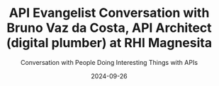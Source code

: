 ---
title: API Evangelist Conversation with Bruno Vaz da Costa, API Architect (digital plumber) at RHI Magnesita
description: Bruno Vaz da Costa, API Architect (digital plumber) at RHI Magnesita came by to share what APIs means to his enterprise operating in the refractory industry, what their biggest challenges are, and thoughts around how they can standardize around APIs. This type of conversation reflects where I want to go with these API conversations, getting out of the API echo chamber and talking with folks doing the good work to standardize and govern APIs in these mainstream industries.
date: 2024-09-26
guestName: Bruno Vaz da Costa
guestRole: API Architect (digital plumber)
guestCompany: RHI Magnesita
guestIndustry: Refractory
guestImage: /assets/img/people/bruno-vaz-da-costa-headshot.jpeg
bio: I've been working in the software industry since 2000, building web apps mostly, with closed and open-source technologies. Since 2017 focused on API Management, software and integration architectures.I've worked with .NET from 2004 to 2019, designing and building web applications, REST / RESTful services and refactoring legacy apps.
obfuscated: false
summary: Investing in standardization of APIs in the refractory industry.
subtitle: Conversation with People Doing Interesting Things with APIs
audio_file: https://kinlane-productions2.s3.amazonaws.com/api-evangelist-conversations/api-evangelist-conversations-bruno-vaz-da-costa-rhi-magnesita.wav
audio_length: 74511442 
youtubeId: PJklPxKmypE
sound_cloud: https://soundcloud.com/kinlane/api-evangelist-conversation-with-bruno-vaz-da-costa-api-architect-at-rhi-magnesita
duration: '0:16:13'
publish_date: "2024-09-26 15:00:00"
url: https://conversations.apievangelist.com/sessions/2024-09-26-bruno-vaz-da-costa-api-architect-digital-plumber-at-rhi-magnesita.html
tags:
  - Refractory
  - Industrial
partnerImage: https://kinlane-productions2.s3.amazonaws.com/api-evangelist-partners/bump-banner-728.png
partnerUrl: https://bit.ly/3MEOGa9
partnerTitle: The API doc platform for Tech Writers & Engineers
conversation: 

  - question: Who are you?
    answer: Well, the pleasure is mine. Well, I'm working as system analyst, especially, uh, as integration analysts, I work for RHI Magnesita, which is a refractory. product selling. So they build, uh, refractory products and sell. 

  - question: Who do APIs matter?
    answer: Well, especially web APIs. They matter to me because they, They are the, well, this is the marketing, the building blocks of internet, but I like them especially because they, they help us to build, uh, different business and rebuild software that we build in past that actually crappy software, I'd say. 

  - question: What is your biggest challenge?
    answer: I think, I think the governance, API governance is the hardest part. It's, it's hard to sell. Not, not for, not to developers. They understand they are, uh, handling APIs every day, all the time. But for non technical people. It's hard to sell API governance, although many of them are, are doing some API governance when they, when they are documenting an API, for instance, they are doing API governance stuff, but even though it's hard to sell. We should, we should talk about API design. We should talk about, uh, API versioning and other stuff. But I think governance, it's, it's a scary word. So it's hard to sell. So it's hard to, to get the buying and, and do the, the, the whole stuff over, uh, API governance. I think it's the hardest part, uh, and automate. automate the API governance is also hard to do that when, when you have to learn new tools. Actually, I'm learning MuleSoft and SAP CPI. So when you are used to another tools, it's hard to, to switch to another ones, but it's part of the job. But definitely governance, it's a big challenge. 

  - question: What does API standardization look like in your industry?
    answer: Sure. Well, it's kind of new in our industry. We are trying to use, uh, to adopt open API and we have, uh, an issue when the company buys another company. The acquisition It's kind of easy, but the merge it's, it's really, really hard. It takes months, maybe, maybe years and why? Because another company has some legacy applications. That don't speak well with our applications. So we are thinking about, uh, building on our standards to help the merge. So it's like buy in, but. Uh, conceptually it's like buy and, but in fact we are trying to, to build, actually to think about building a framework that will help, uh, the merge when the company decides to buy another, uh, company in the same industry.

  - question: Why does your business leaders want to standardize APIs?
    answer: It's kind of different from that because actually we wouldn't build something like that to open source. So we would do that to help our board to buy another company. Uh, in the last year they bought, I think, three companies. One of them is in United States. So the hard part is to integrate everything and manage the different applications. So under, under, um, unified framework will help to accelerate the merge that that's the, the, the idea basically. 

  - question: Is standardization about using 3rd party APIs?
    answer: Sure, definitely. And most of the companies are on premises, so they, they don't use a lot of cloud services. So this is another, uh, well, it's not an issue, but you have to handle a lot of custom software. So that's why standardization, we, we, we think we, It will be helpful. 

  - question: Why does on-premise APIs matter to your industry?
    answer: It's a good question. I think they are used to do everything on premises, uh, cloud computing is kind of new to them. So they are trying. Actually, my, my, my actual job is to help developers. Uh, on modernizing their legacy apps because everything is on premises. So they are modernizing it to migrate to cloud computing. 

  - question: How do you get people to care about APIs?
    answer: This is another hard, hard part. Well, yeah, we, we try to think about only business aspects. We don't try to think about technical issues and other technical stuff. So when I say, uh, an API must be, uh, business representation and, uh, they kind of, well. But how, how do I get the data? Well, this is the second part. This is the API backend. We don't have to talk about technical aspects when we are talking about API design. And other stuff that they are related to API governance. So let's talk business. Let's talk about only business domain contexts and everything else. And later on, we talk about technical aspects. So I tried to get them only to talk about business and it's hard because to some, to some people, it's hard to abstract. The business through API, but it takes time, but it's done. 

  - question: What keeps you doing APis?
    answer: Well, it's been eight years. I've been working with API management before that I used to work as software developer in architect. So when I started to work with an API management solution, I thought this is good. I, I don't have to. To talk about front end or other parts of the software. I, I have room to think about the solution, the whole distributed system and how to connect those parts under the hood and sell it to developers to build another softwares over. That, that API infrastructure. So that I think that's the, the, the, the biggest, the biggest, uh, uh, incentive I have to keep working with APIs, building API infrastructure.
---